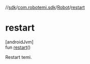 //[sdk](../../../index.md)/[com.robotemi.sdk](../index.md)/[Robot](index.md)/[restart](restart.md)

# restart

[androidJvm]\
fun [restart](restart.md)()

Restart temi.
